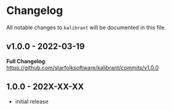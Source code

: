 # Changelog

All notable changes to `kalibrant` will be documented in this file.

## v1.0.0 - 2022-03-19

**Full Changelog**: https://github.com/starfolksoftware/kalibrant/commits/v1.0.0

## 1.0.0 - 202X-XX-XX

- initial release
